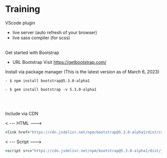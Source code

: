 # Training

VScode plugin
* live server (auto refresh of your browser)
* live sass compiler (for scss)<br><br>

Get started with Bootstrap
  * URL Bootstrap
  Visit https://getbootstrap.com/

Install via package manager (This is the latest version as of March 6, 2023)
  ```
  - $ npm install bootstrap@5.3.0-alpha1
  ```
  ```
  - $ gem install bootstrap -v 5.3.0-alpha1
  ```
 <br><br>
  
  
Include via CDN

 < --- HTML --->
```ruby
<link href="https://cdn.jsdelivr.net/npm/bootstrap@5.3.0-alpha1/dist/css/bootstrap.min.css" rel="stylesheet" integrity="sha384-GLhlTQ8iRABdZLl6O3oVMWSktQOp6b7In1Zl3/Jr59b6EGGoI1aFkw7cmDA6j6gD" crossorigin="anonymous">
```

 < --- Script --->
 ```ruby
 <script src="https://cdn.jsdelivr.net/npm/bootstrap@5.3.0-alpha1/dist/js/bootstrap.bundle.min.js" integrity="sha384-w76AqPfDkMBDXo30jS1Sgez6pr3x5MlQ1ZAGC+nuZB+EYdgRZgiwxhTBTkF7CXvN" crossorigin="anonymous"></script>
 ```
 
